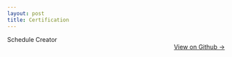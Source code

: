 ```yaml
---
layout: post
title: Certification
---
```


Schedule Creator 
<br><a href="https://github.com/dmeverly/schedule-creator" style="display: block; text-align:right;">  View on Github -> </a>
